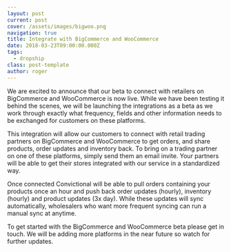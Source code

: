 ```yaml
---
layout: post
current: post
cover: /assets/images/bigwoo.png
navigation: true
title: Integrate with BigCommerce and WooCommerce
date: 2018-03-23T09:00:00.000Z
tags:
  - dropship
class: post-template
author: roger
---
```


We are excited to announce that our beta to connect with retailers on BigCommerce and WooCommerce is now live. While we have been testing it behind the scenes, we will be launching the integrations as a beta as we work through exactly what frequency, fields and other information needs to be exchanged for customers on these platforms.

This integration will allow our customers to connect with retail trading partners on BigCommerce and WooCommerce to get orders, and share products, order updates and inventory back. To bring on a trading partner on one of these platforms, simply send them an email invite. Your partners will be able to get their stores integrated with our service in a standardized way.

Once connected Convictional will be able to pull orders containing your products once an hour and push back order updates (hourly), inventory (hourly) and product updates (3x day). While these updates will sync automatically, wholesalers who want more frequent syncing can run a manual sync at anytime.

To get started with the BigCommerce and WooCommerce beta please get in touch. We will be adding more platforms in the near future so watch for further updates.